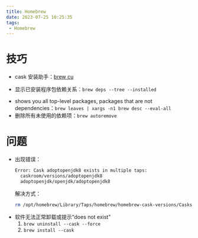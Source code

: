 ```yaml
---
title: Homebrew
date: 2023-07-25 10:25:35
tags:
 - Homebrew
---
```

# 技巧
- cask 安装助手：[brew cu](https://github.com/buo/homebrew-cask-upgrade)
* 显示已安装程序包依赖关系：`brew deps --tree --installed`
- shows you all top-level packages, packages that are not dependencies：`brew leaves | xargs -n1 brew desc --eval-all`
- 删除所有未使用的依赖项：`brew autoremove`

# 问题
* 出现错误：
	```bash
	Error: Cask adoptopenjdk8 exists in multiple taps:
	  caskroom/versions/adoptopenjdk8
	  adoptopenjdk/openjdk/adoptopenjdk8
	```
	解决方式：
	```bash
	rm /opt/homebrew/Library/Taps/homebrew/homebrew-cask-versions/Casks/adoptopenjdk8.rb
	```
- 软件无法正常卸载或提示“does not exist”
	1. `brew uninstall --cask --force`
	2. `brew install --cask`